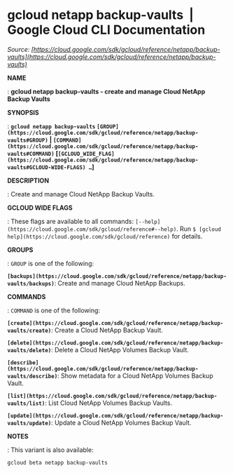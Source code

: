 # gcloud netapp backup-vaults  |  Google Cloud CLI Documentation

*Source: [https://cloud.google.com/sdk/gcloud/reference/netapp/backup-vaults](https://cloud.google.com/sdk/gcloud/reference/netapp/backup-vaults)*

**NAME**

: **gcloud netapp backup-vaults - create and manage Cloud NetApp Backup Vaults**

**SYNOPSIS**

: **`gcloud netapp backup-vaults` `[GROUP](https://cloud.google.com/sdk/gcloud/reference/netapp/backup-vaults#GROUP)` | `[COMMAND](https://cloud.google.com/sdk/gcloud/reference/netapp/backup-vaults#COMMAND)` [`[GCLOUD_WIDE_FLAG](https://cloud.google.com/sdk/gcloud/reference/netapp/backup-vaults#GCLOUD-WIDE-FLAGS) …`]**

**DESCRIPTION**

: Create and manage Cloud NetApp Backup Vaults.

**GCLOUD WIDE FLAGS**

: These flags are available to all commands: `[--help](https://cloud.google.com/sdk/gcloud/reference#--help)`.
Run `$ [gcloud help](https://cloud.google.com/sdk/gcloud/reference)` for details.

**GROUPS**

: ``GROUP`` is one of the following:

**`[backups](https://cloud.google.com/sdk/gcloud/reference/netapp/backup-vaults/backups)`**:
Create and manage Cloud NetApp Backups.

**COMMANDS**

: ``COMMAND`` is one of the following:

**`[create](https://cloud.google.com/sdk/gcloud/reference/netapp/backup-vaults/create)`**:
Create a Cloud NetApp Backup Vault.

**`[delete](https://cloud.google.com/sdk/gcloud/reference/netapp/backup-vaults/delete)`**:
Delete a Cloud NetApp Volumes Backup Vault.

**`[describe](https://cloud.google.com/sdk/gcloud/reference/netapp/backup-vaults/describe)`**:
Show metadata for a Cloud NetApp Volumes Backup Vault.

**`[list](https://cloud.google.com/sdk/gcloud/reference/netapp/backup-vaults/list)`**:
List Cloud NetApp Volumes Backup Vaults.

**`[update](https://cloud.google.com/sdk/gcloud/reference/netapp/backup-vaults/update)`**:
Update a Cloud NetApp Volumes Backup Vault.

**NOTES**

: This variant is also available:

```
gcloud beta netapp backup-vaults
```